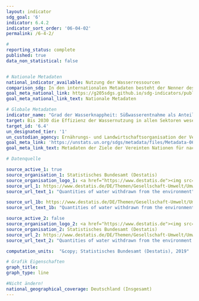 ```yaml
---
layout: indicator
sdg_goal: '6'
indicator: 6.4.2
indicator_sort_order: '06-04-02'
permalink: /6-4-2/

#
reporting_status: complete
published: true
data_non_statistical: false


# Nationale Metadaten
national_indicator_available: Nutzung der Wasserressourcen
comparison_sdg: In den internationalen Metadaten besteht der Nenner des Indikators aus den erneuerbaren Wasserressourcen abzüglich der Mengen des Wasserbedarfs der Umwelt. Zur Berechnung diesen Indikators werden im Nenner nur die erneuerbaren Wasserressourcen berücksichtigt.
goal_meta_national_link: https://g205sdgs.github.io/sdg-indicators/public/MetaDe/6.4.2.pdf
goal_meta_national_link_text: Nationale Metadaten

# Globale Metadaten
indicator_name: "Grad der Wasserknappheit: Süßwasserentnahme als Anteil an den verfügbaren Süßwasserressourcen"
target: Bis 2030 die Effizienz der Wassernutzung in allen Sektoren wesentlich steigern und eine nachhaltige Entnahme und Bereitstellung von Süßwasser gewährleisten, um der Wasserknappheit zu begegnen und die Zahl der unter Wasserknappheit leidenden Menschen erheblich zu verringern
target_id: '6.4'
un_designated_tier: '1'
un_custodian_agency: Ernährungs- und Landwirtschaftsorganisation der Vereinten Nationen (FAO)
goal_meta_link: 'https://unstats.un.org/sdgs/metadata/files/Metadata-06-04-02.pdf'
goal_meta_link_text: Metadaten der Ziele der Vereinten Nationen für nachhaltige Entwicklung

# Datenquelle

source_active_1: true
source_organisation_1: Statistisches Bundesamt (Destatis)
source_organisation_logo_1: <a href="https://www.destatis.de"><img src="https://g205sdgs.github.io/sdg-indicators/public/logos/destatis.png" alt="Logo Destatis" /></a>
source_url_1: https://www.destatis.de/DE/Themen/Gesellschaft-Umwelt/Umwelt/Wasserwirtschaft/_inhalt.html#sprg238684
source_url_text_1: "Quantities of water withdrawn from the environment"

source_url_1b: https://www.destatis.de/DE/Themen/Gesellschaft-Umwelt/Umwelt/Wasserwirtschaft/_inhalt.html#sprg238684
source_url_text_1b: "Quantities of water withdrawn from the environment and used for cooling"

source_active_2: false
source_organisation_logo_2: <a href="https://www.destatis.de"><img src="https://g205sdgs.github.io/sdg-indicators/public/logos/destatis.png" alt="Logo Destatis" /></a>
source_organisation_2: Statistisches Bundesamt (Destatis)
source_url_2: https://www.destatis.de/DE/Themen/Gesellschaft-Umwelt/Umwelt/Wasserwirtschaft/_inhalt.html#sprg238684
source_url_text_2: "Quantities of water withdrawn from the environment and used for cooling"

computation_units:  "&copy; Statistisches Bundesamt (Destatis), 2019"

# Grafik Eigenschaften
graph_title:
graph_type: line

#Nicht ändern!
national_geographical_coverage: Deutschland (Insgesamt)
---
```

